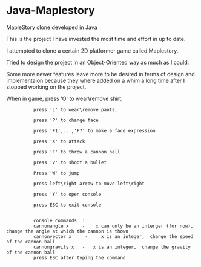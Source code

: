 # Java-Maplestory
MapleStory clone developed in Java

This is the project I have invested the most time and effort in up to date.

I attempted to clone a certain 2D platformer game called Maplestory.

Tried to design the project in an Object-Oriented way as much as I could.

Some more newer features leave more to be desired in terms of design and implementaion because they where added on a whim a long time after I stopped working on the project.

When in game, press 'O' to wear\remove shirt, 

              press 'L' to wear\remove pants,
              
              press 'P' to change face
              
              press 'F1',...,'F7' to make a face expression
              
              press 'X' to attack
              
              press 'F' to throw a cannon ball
              
              press 'V' to shoot a bullet
              
              Press 'W' to jump
              
              press left\right arrow to move left\right
              
              press 'Y' to open console
              
              press ESC to exit console
              
              
              console commands  :
              cannonangle x     -    x can only be an interger (for now),    change the angle at which the cannon is thown
              cannonvector x     -     x is an integer,  change the speed of the cannon ball
              cannongravity x   -   x is an integer,  change the gravity of the cannon ball
              press ESC after typing the command
           
              
              
